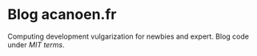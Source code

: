 # Blog acanoen.fr

Computing development vulgarization for newbies and expert. Blog code under *MIT terms*.
